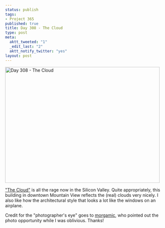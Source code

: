 ```yaml
--- 
status: publish
tags: 
- Project 365
published: true
title: Day 308 - The Cloud
type: post
meta: 
  aktt_tweeted: "1"
  _edit_last: "2"
  aktt_notify_twitter: "yes"
layout: post
---
```

<a href="http://www.flickr.com/photos/freeed/6314093858/" title="Day 308 - The Cloud by Fred​, on Flickr"><img src="http://farm7.static.flickr.com/6049/6314093858_d275ed7b62.jpg" width="500" height="375" alt="Day 308 - The Cloud"/></a>

<a href="http://en.wikipedia.org/wiki/Cloud_computing">"The Cloud"</a> is all the rage now in the Silicon Valley. Quite appropriately, this building in downtown Mountain View reflects the (real) clouds very nicely. I also like how the architectural style that looks a lot like the windows on an airplane.

Credit for the "photographer's eye" goes to <a href="http://morgamic.com/">morgamic</a>, who pointed out the photo opportunity while I was oblivious. Thanks!
